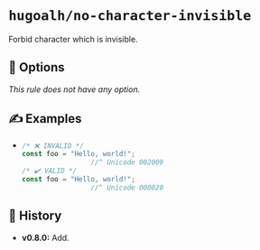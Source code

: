 # `hugoalh/no-character-invisible`

Forbid character which is invisible.

## 🔧 Options

*This rule does not have any option.*

## ✍️ Examples

- ```ts
  /* ❌ INVALID */
  const foo = "Hello, world!";
                   //^ Unicode 002009
  /* ✔️ VALID */
  const foo = "Hello, world!";
                   //^ Unicode 000020
  ```

## 📜 History

- **v0.8.0:** Add.
